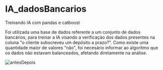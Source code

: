 # IA_dadosBancarios
Treinando IA com pandas e catboost

Foi utilizada uma base de dados referente a um conjunto de dados bancários, para treinar a IA visando a verificação dos dados presentes na coluna "o cliente subscreveu um depósito a prazo?". Como existe uma quantidade maior de valores "não", foi necesário informar ao algoritmo que os dados não estavam balanceados, afetando diretamente na análise.


![antesDepois](https://github.com/alexiakarine/IA_dadosBancarios/blob/main/antesDEPOIS.png)

